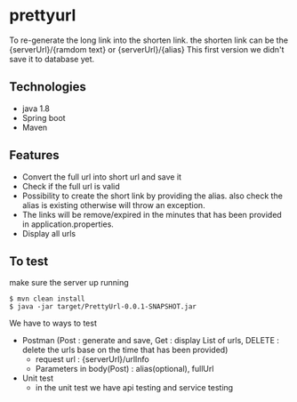 # prettyurl
To re-generate the long link into the shorten link. the shorten link can be the {serverUrl}/{ramdom text} or {serverUrl}/{alias} 
This first version we didn't save it to database yet.

Technologies
---------------------------
- java 1.8
- Spring boot
- Maven

Features
--------------------------------------
- Convert the full url into short url and save it
- Check if the full url is valid
- Possibility to create the short link by providing the alias. also check the alias is existing otherwise will throw an exception.
- The links will be remove/expired in the minutes that has been provided in application.properties.
- Display all urls

To test
------------------------------------
make sure the server up running
```
$ mvn clean install
$ java -jar target/PrettyUrl-0.0.1-SNAPSHOT.jar
```
We have to ways to test
* Postman (Post : generate and save, Get : display List of urls, DELETE : delete the urls base on the time that has been provided)
   - request url :  {serverUrl}/urlInfo
   - Parameters in body(Post) : alias(optional), fullUrl
* Unit test
   - in the unit test we have api testing and service testing








